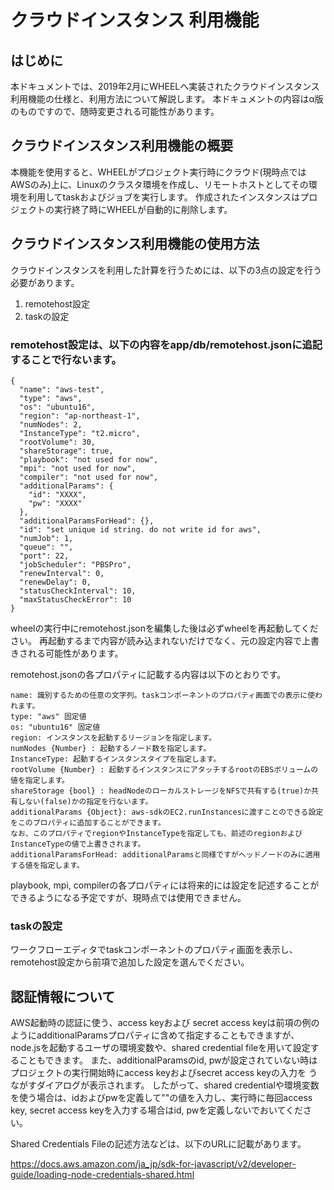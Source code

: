 # クラウドインスタンス 利用機能
## はじめに
本ドキュメントでは、2019年2月にWHEELへ実装されたクラウドインスタンス利用機能の仕様と、利用方法について解説します。
本ドキュメントの内容はα版のものですので、随時変更される可能性があります。

## クラウドインスタンス利用機能の概要
本機能を使用すると、WHEELがプロジェクト実行時にクラウド(現時点ではAWSのみ)上に、Linuxのクラスタ環境を作成し、リモートホストとしてその環境を利用してtaskおよびジョブを実行します。
作成されたインスタンスはプロジェクトの実行終了時にWHEELが自動的に削除します。

## クラウドインスタンス利用機能の使用方法
クラウドインスタンスを利用した計算を行うためには、以下の3点の設定を行う必要があります。

1. remotehost設定
2. taskの設定

### remotehost設定は、以下の内容をapp/db/remotehost.jsonに追記することで行ないます。

```
{
  "name": "aws-test",
  "type": "aws",
  "os": "ubuntu16",
  "region": "ap-northeast-1",
  "numNodes": 2,
  "InstanceType": "t2.micro",
  "rootVolume": 30,
  "shareStorage": true,
  "playbook": "not used for now",
  "mpi": "not used for now",
  "compiler": "not used for now",
  "additionalParams": {
    "id": "XXXX",
    "pw": "XXXX"
  },
  "additionalParamsForHead": {},
  "id": "set unique id string. do not write id for aws",
  "numJob": 1,
  "queue": "",
  "port": 22,
  "jobScheduler": "PBSPro",
  "renewInterval": 0,
  "renewDelay": 0,
  "statusCheckInterval": 10,
  "maxStatusCheckError": 10
}
```

wheelの実行中にremotehost.jsonを編集した後は必ずwheelを再起動してください。
再起動するまで内容が読み込まれないだけでなく、元の設定内容で上書きされる可能性があります。

remotehost.jsonの各プロパティに記載する内容は以下のとおりです。

```
name: 識別するための任意の文字列。taskコンポーネントのプロパティ画面での表示に使われます。
type: "aws" 固定値
os: "ubuntu16" 固定値
region: インスタンスを起動するリージョンを指定します。
numNodes {Number} : 起動するノード数を指定します。
InstanceType: 起動するインスタンスタイプを指定します。
rootVolume {Number} : 起動するインスタンスにアタッチするrootのEBSボリュームの値を指定します。
shareStorage {bool} : headNodeのローカルストレージをNFSで共有する(true)か共有しない(false)かの指定を行ないます。
additionalParams {Object}: aws-sdkのEC2.runInstancesに渡すことのできる設定をこのプロパティに追加することができます。
なお、このプロパティでregionやInstanceTypeを指定しても、前述のregionおよびInstanceTypeの値で上書きされます。
additionalParamsForHead: additionalParamsと同様ですがヘッドノードのみに適用する値を指定します。
```

playbook, mpi, compilerの各プロパティには将来的には設定を記述することができるようになる予定ですが、現時点では使用できません。


### taskの設定
ワークフローエディタでtaskコンポーネントのプロパティ画面を表示し、remotehost設定から前項で追加した設定を選んでください。


## 認証情報について
AWS起動時の認証に使う、access keyおよび secret access keyは前項の例のようにadditionalParamsプロパティに含めて指定することもできますが、node.jsを起動するユーザの環境変数や、shared credential fileを用いて設定することもできます。
また、additionalParamsのid, pwが設定されていない時はプロジェクトの実行開始時にaccess keyおよびsecret access keyの入力を
うながすダイアログが表示されます。
したがって、shared credentialや環境変数を使う場合は、idおよびpwを定義して""の値を入力し、実行時に毎回access key, secret access keyを入力する場合はid, pwを定義しないでおいてください。

Shared Credentials Fileの記述方法などは、以下のURLに記載があります。

https://docs.aws.amazon.com/ja_jp/sdk-for-javascript/v2/developer-guide/loading-node-credentials-shared.html
